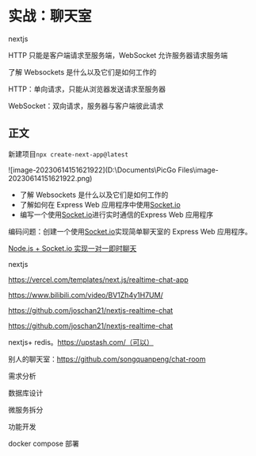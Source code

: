 # 实战：聊天室



nextjs



HTTP 只能是客户端请求至服务端，WebSocket 允许服务器请求服务端

了解 Websockets 是什么以及它们是如何工作的



HTTP：单向请求，只能从浏览器发送请求至服务器

WebSocket：双向请求，服务器与客户端彼此请求





## 正文

新建项目`npx create-next-app@latest`

![image-20230614151621922](D:\Documents\PicGo Files\image-20230614151621922.png)











- 了解 Websockets 是什么以及它们是如何工作的
- 了解如何在 Express Web 应用程序中使用[Socket.io](http://socket.io/)
- 编写一个使用[Socket.io](http://socket.io/)进行实时通信的Express Web 应用程序

编码问题：创建一个使用[Socket.io](http://socket.io/)实现简单聊天室的 Express Web 应用程序。



[Node.js + Socket.io 实现一对一即时聊天](https://www.nodejs.red/#/nodejs/npm/private-chat-socketio?id=nodejs-socketio-实现一对一即时聊天)

nextjs



https://vercel.com/templates/next.js/realtime-chat-app



https://www.bilibili.com/video/BV1Zh4y1H7UM/

https://github.com/joschan21/nextjs-realtime-chat



https://github.com/joschan21/nextjs-realtime-chat

nextjs+ redis。https://upstash.com/（可以）



别人的聊天室：https://github.com/songquanpeng/chat-room





需求分析

数据库设计

微服务拆分

功能开发

docker compose 部署
